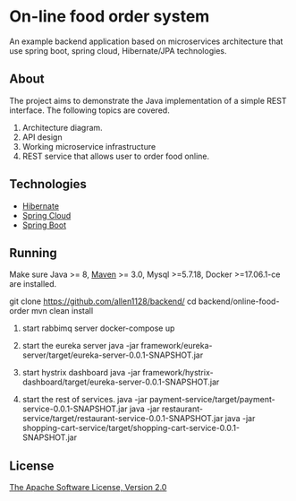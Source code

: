 On-line food order system
=========================

An example backend application based on microservices architecture that use spring boot, spring cloud, Hibernate/JPA technologies.

About
-----

The project aims to demonstrate the Java implementation of a simple REST interface. The following topics are covered.

1. Architecture diagram.
2. API design
3. Working microservice infrastructure
4. REST service that allows user to order food online.

Technologies
------------
* [Hibernate](http://hibernate.org/)
* [Spring Cloud](http://projects.spring.io/spring-cloud/)
* [Spring Boot](http://projects.spring.io/spring-boot/)

Running
-------

Make sure Java >= 8, [Maven](http://maven.apache.org/) >= 3.0, Mysql >=5.7.18, Docker >=17.06.1-ce are installed.

git clone https://github.com/allen1128/backend/
cd backend/online-food-order
mvn clean install
1. start rabbimq server
docker-compose up

2. start the eureka server
java -jar framework/eureka-server/target/eureka-server-0.0.1-SNAPSHOT.jar

3. start hystrix dashboard
java -jar framework/hystrix-dashboard/target/eureka-server-0.0.1-SNAPSHOT.jar

4. start the rest of services.
java -jar payment-service/target/payment-service-0.0.1-SNAPSHOT.jar
java -jar restaurant-service/target/restaurant-service-0.0.1-SNAPSHOT.jar
java -jar shopping-cart-service/target/shopping-cart-service-0.0.1-SNAPSHOT.jar

License
-------

[The Apache Software License, Version 2.0](http://www.apache.org/licenses/LICENSE-2.0.txt)
